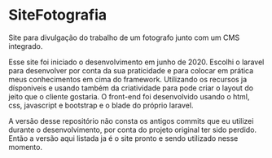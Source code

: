 # SiteFotografia
Site para divulgação do trabalho de um fotografo junto com um CMS integrado.

Esse site foi iniciado o desenvolvimento em junho de 2020. Escolhi o laravel para desenvolver por conta da sua praticidade e para colocar em prática meus conhecimentos em cima do framework. Utilizando os recursos ja dísponiveis e usando também da criatividade para pode criar o layout do jeito que o cliente gostaria. O front-end foi desenvolvido usando o html, css, javascript e bootstrap e o blade do próprio laravel.

A versão desse repositório não consta os antigos commits que eu utilizei durante o desenvolvimento, por conta do projeto original ter sido perdido. Então a versão aqui listada ja é o site pronto e sendo utilizado nesse momento.
